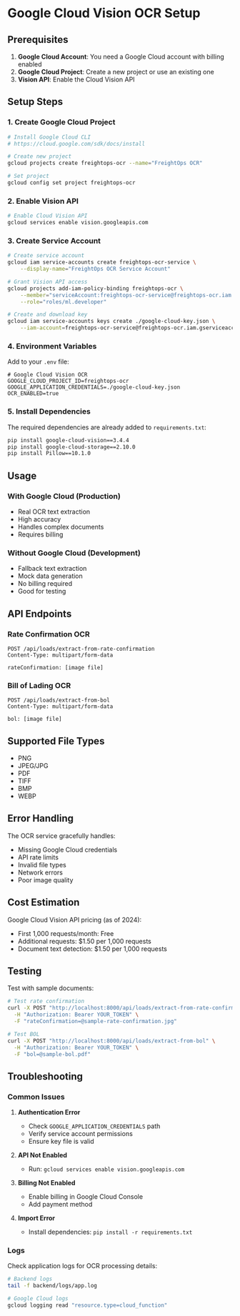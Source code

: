 # Google Cloud Vision OCR Setup

## Prerequisites

1. **Google Cloud Account**: You need a Google Cloud account with billing enabled
2. **Google Cloud Project**: Create a new project or use an existing one
3. **Vision API**: Enable the Cloud Vision API

## Setup Steps

### 1. Create Google Cloud Project
```bash
# Install Google Cloud CLI
# https://cloud.google.com/sdk/docs/install

# Create new project
gcloud projects create freightops-ocr --name="FreightOps OCR"

# Set project
gcloud config set project freightops-ocr
```

### 2. Enable Vision API
```bash
# Enable Cloud Vision API
gcloud services enable vision.googleapis.com
```

### 3. Create Service Account
```bash
# Create service account
gcloud iam service-accounts create freightops-ocr-service \
    --display-name="FreightOps OCR Service Account"

# Grant Vision API access
gcloud projects add-iam-policy-binding freightops-ocr \
    --member="serviceAccount:freightops-ocr-service@freightops-ocr.iam.gserviceaccount.com" \
    --role="roles/ml.developer"

# Create and download key
gcloud iam service-accounts keys create ./google-cloud-key.json \
    --iam-account=freightops-ocr-service@freightops-ocr.iam.gserviceaccount.com
```

### 4. Environment Variables

Add to your `.env` file:
```env
# Google Cloud Vision OCR
GOOGLE_CLOUD_PROJECT_ID=freightops-ocr
GOOGLE_APPLICATION_CREDENTIALS=./google-cloud-key.json
OCR_ENABLED=true
```

### 5. Install Dependencies

The required dependencies are already added to `requirements.txt`:
```bash
pip install google-cloud-vision==3.4.4
pip install google-cloud-storage==2.10.0
pip install Pillow==10.1.0
```

## Usage

### With Google Cloud (Production)
- Real OCR text extraction
- High accuracy
- Handles complex documents
- Requires billing

### Without Google Cloud (Development)
- Fallback text extraction
- Mock data generation
- No billing required
- Good for testing

## API Endpoints

### Rate Confirmation OCR
```http
POST /api/loads/extract-from-rate-confirmation
Content-Type: multipart/form-data

rateConfirmation: [image file]
```

### Bill of Lading OCR
```http
POST /api/loads/extract-from-bol
Content-Type: multipart/form-data

bol: [image file]
```

## Supported File Types
- PNG
- JPEG/JPG
- PDF
- TIFF
- BMP
- WEBP

## Error Handling

The OCR service gracefully handles:
- Missing Google Cloud credentials
- API rate limits
- Invalid file types
- Network errors
- Poor image quality

## Cost Estimation

Google Cloud Vision API pricing (as of 2024):
- First 1,000 requests/month: Free
- Additional requests: $1.50 per 1,000 requests
- Document text detection: $1.50 per 1,000 requests

## Testing

Test with sample documents:
```bash
# Test rate confirmation
curl -X POST "http://localhost:8000/api/loads/extract-from-rate-confirmation" \
  -H "Authorization: Bearer YOUR_TOKEN" \
  -F "rateConfirmation=@sample-rate-confirmation.jpg"

# Test BOL
curl -X POST "http://localhost:8000/api/loads/extract-from-bol" \
  -H "Authorization: Bearer YOUR_TOKEN" \
  -F "bol=@sample-bol.pdf"
```

## Troubleshooting

### Common Issues

1. **Authentication Error**
   - Check `GOOGLE_APPLICATION_CREDENTIALS` path
   - Verify service account permissions
   - Ensure key file is valid

2. **API Not Enabled**
   - Run: `gcloud services enable vision.googleapis.com`

3. **Billing Not Enabled**
   - Enable billing in Google Cloud Console
   - Add payment method

4. **Import Error**
   - Install dependencies: `pip install -r requirements.txt`

### Logs
Check application logs for OCR processing details:
```bash
# Backend logs
tail -f backend/logs/app.log

# Google Cloud logs
gcloud logging read "resource.type=cloud_function"
```

